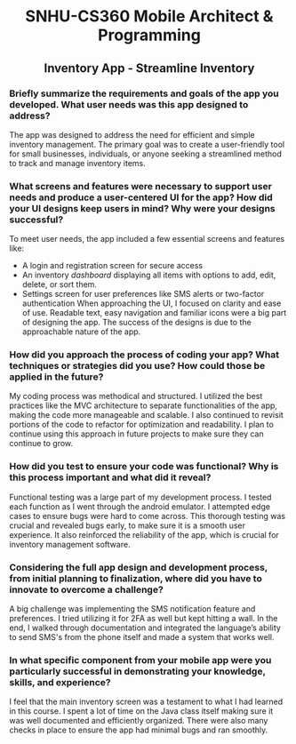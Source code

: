 <h1 align="center"> SNHU-CS360 Mobile Architect & Programming </h1>

<h2 align="center"> Inventory App - Streamline Inventory </h2>  

### Briefly summarize the requirements and goals of the app you developed. What user needs was this app designed to address?
The app was designed to address the need for efficient and simple inventory management. The primary goal was to create a user-friendly tool for small businesses, individuals, or anyone seeking a streamlined method to track and manage inventory items.

### What screens and features were necessary to support user needs and produce a user-centered UI for the app? How did your UI designs keep users in mind? Why were your designs successful?
To meet user needs, the app included a few essential screens and features like:
-  A login and registration screen for secure access
-  An inventory _dashboard_ displaying all items with options to add, edit, delete, or sort them.
-  Settings screen for user preferences like SMS alerts or two-factor authentication
When approaching the UI, I focused on clarity and ease of use. Readable text, easy navigation and familiar icons were a big part of designing the app. The success of the designs is due to the approachable nature of the app.

### How did you approach the process of coding your app? What techniques or strategies did you use? How could those be applied in the future?
My coding process was methodical and structured. I utilized the best practices like the MVC architecture to separate functionalities of the app, making the code more manageable and scalable. I also continued to revisit portions of the code to refactor for optimization and readability. I plan to continue using this approach in future projects to make sure they can continue to grow.

### How did you test to ensure your code was functional? Why is this process important and what did it reveal?
Functional testing was a large part of my development process. I tested each function as I went through the android emulator. I attempted edge cases to ensure bugs were hard to come across. 
This thorough testing was crucial and revealed bugs early, to make sure it is a smooth user experience. It also reinforced the reliability of the app, which is crucial for inventory management software.

### Considering the full app design and development process, from initial planning to finalization, where did you have to innovate to overcome a challenge?
A big challenge was implementing the SMS notification feature and preferences. I tried utilizing it for 2FA as well but kept hitting a wall. In the end, I walked through documentation and integrated the language’s ability to send SMS's from the phone itself and made a system that works well.

### In what specific component from your mobile app were you particularly successful in demonstrating your knowledge, skills, and experience?
I feel that the main inventory screen was a testament to what I had learned in this course. I spent a lot of time on the Java class itself making sure it was well documented and efficiently organized. There were also many checks in place to ensure the app had minimal bugs and ran smoothly.
